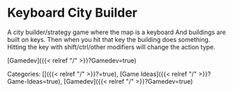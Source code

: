 # Keyboard City Builder

A city builder/strategy game where the map is a keyboard And buildings are
built on keys.  Then when you hit that key the building does something. Hitting
the key with shift/ctrl/other modifiers will change the action type.








[Gamedev]({{< relref "/" >}}?Gamedev=true)

Categories: []({{< relref "/" >}}?=true),
[Game Ideas]({{< relref "/" >}}?Game-Ideas=true),
[Gamedev]({{< relref "/" >}}?Gamedev=true)